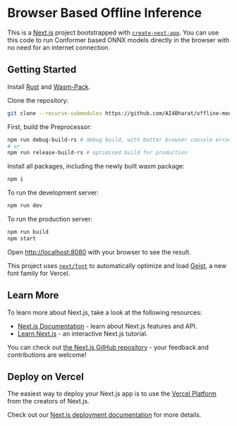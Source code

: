 # Browser Based Offline Inference

This is a [Next.js](https://nextjs.org) project bootstrapped with [`create-next-app`](https://nextjs.org/docs/app/api-reference/cli/create-next-app). You can use this code to run Conformer based ONNX models directly in the browser with no need for an internet connection.

## Getting Started

Install [Rust](https://www.rust-lang.org/tools/install) and [Wasm-Pack](https://rustwasm.github.io/wasm-pack/book/quickstart.html).

Clone the repository:
```bash
git clone --recurse-submodules https://github.com/AI4Bharat/offline-model-inference.git
```
 
First, build the Preprocessor:
```bash
npm run debug-build-rs # debug build, with better browser console error logging
# or
npm run release-build-rs # optimised build for production
```

Install all packages, including the newly built wasm package:
```bash
npm i
```

To run the development server:
```bash
npm run dev
```

To run the production server:
```bash
npm run build
npm start
```

Open [http://localhost:8080](http://localhost:8080) with your browser to see the result.

This project uses [`next/font`](https://nextjs.org/docs/app/building-your-application/optimizing/fonts) to automatically optimize and load [Geist](https://vercel.com/font), a new font family for Vercel.

## Learn More

To learn more about Next.js, take a look at the following resources:

- [Next.js Documentation](https://nextjs.org/docs) - learn about Next.js features and API.
- [Learn Next.js](https://nextjs.org/learn) - an interactive Next.js tutorial.

You can check out [the Next.js GitHub repository](https://github.com/vercel/next.js) - your feedback and contributions are welcome!

## Deploy on Vercel

The easiest way to deploy your Next.js app is to use the [Vercel Platform](https://vercel.com/new?utm_medium=default-template&filter=next.js&utm_source=create-next-app&utm_campaign=create-next-app-readme) from the creators of Next.js.

Check out our [Next.js deployment documentation](https://nextjs.org/docs/app/building-your-application/deploying) for more details.
